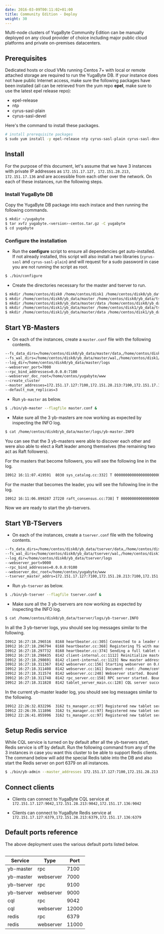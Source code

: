```yaml
---
date: 2016-03-09T00:11:02+01:00
title: Community Edition - Deploy 
weight: 30
---
```


<style>
table {
  float: left;
}
</style>

Multi-node clusters of YugaByte Community Edition can be manually deployed on any cloud provider of choice including major public cloud platforms and private on-premises datacenters.

## Prerequisites

Dedicated hosts or cloud VMs running Centos 7+ with local or remote attached storage are required to run the YugaByte DB. If your instance does not have public Internet access, make sure the following packages have been installed (all can be retrieved from the yum repo **epel**, make sure to use the latest epel release repo):

- epel-release
- ntp
- cyrus-sasl-plain
- cyrus-sasl-devel

Here's the command to install these packages.

```sh
# install prerequisite packages
$ sudo yum install -y epel-release ntp cyrus-sasl-plain cyrus-sasl-devel
```

## Install

For the purpose of this document, let's assume that we have 3 instances with private IP addresses as `172.151.17.127, 172.151.28.213, 172.151.17.136` and are accessible from each other over the network. On each of these instances, run the following steps.

### Install YugaByte DB  

Copy the YugaByte DB package into each instace and then running the following commands.

```sh
$ mkdir ~/yugabyte
$ tar xvfz yugabyte.<version>-centos.tar.gz -C yugabyte
$ cd yugabyte
```

### Configure the installation

- Run the **configure** script to ensure all dependencies get auto-installed. If not already installed, this script will also install a two libraries (`cyrus-sasl` and `cyrus-sasl-plain`) and will request for a sudo password in case you are not running the script as root.


```sh
$ ./bin/configure
```

- Create the directories necessary for the master and tserver to run.

```sh
$ mkdir /home/centos/disk0 /home/centos/disk1 /home/centos/disk0/yb_data /home/centos/disk1/yb_data
$ mkdir /home/centos/disk0/yb_data/master /home/centos/disk0/yb_data/tserver
$ mkdir /home/centos/disk0/yb_data/master/data /home/centos/disk0/yb_data/master/wal /home/centos/disk0/yb_data/master/logs /home/centos/disk0/yb_data/tserver/data /home/centos/disk0/yb_data/tserver/wal /home/centos/disk0/yb_data/tserver/logs
$ mkdir /home/centos/disk1/yb_data/master /home/centos/disk1/yb_data/tserver
$ mkdir /home/centos/disk1/yb_data/master/data /home/centos/disk1/yb_data/master/wal /home/centos/disk1/yb_data/master/logs /home/centos/disk1/yb_data/tserver/data /home/centos/disk1/yb_data/tserver/wal /home/centos/disk1/yb_data/tserver/logs
```

## Start YB-Masters

- On each of the instances, create a `master.conf` file with the following contents.

```sh
--fs_data_dirs=/home/centos/disk0/yb_data/master/data,/home/centos/disk1/yb_data/master/data
--fs_wal_dirs=/home/centos/disk0/yb_data/master/wal,/home/centos/disk1/yb_data/master/wal
--log_dir=/home/centos/disk0/yb_data/master/logs
--webserver_port=7000
--rpc_bind_addresses=0.0.0.0:7100
--webserver_doc_root=/home/centos/yugabyte/www
--create_cluster
--master_addresses=172.151.17.127:7100,172.151.28.213:7100,172.151.17.136:7100
--default_num_replicas=3
```

- Run `yb-master` as below. 

```sh
$ ./bin/yb-master --flagfile master.conf &
```

- Make sure all the 3 yb-masters are now working as expected by inspecting the INFO log.

```sh
$ cat /home/centos/disk0/yb_data/master/logs/yb-master.INFO
```

You can see that the 3 yb-masters were able to discover each other and were also able to elect a Raft leader among themselves (the remaining two act as Raft followers).

For the masters that become followers, you will see the following line in the log.
```sh
I0912 16:11:07.419591  8030 sys_catalog.cc:332] T 00000000000000000000000000000000 P bc42e1c52ffe4419896a816af48226bc [sys.catalog]: This master's current role is: FOLLOWER
```

For the master that becomes the leader, you will see the following line in the log.
```sh
I0912 16:11:06.899287 27220 raft_consensus.cc:738] T 00000000000000000000000000000000 P 21171528d28446c8ac0b1a3f489e8e4b [term 2 LEADER]: Becoming Leader. State: Replica: 21171528d28446c8ac0b1a3f489e8e4b, State: 1, Role: LEADER
```

Now we are ready to start the yb-tservers.

## Start YB-TServers

- On each of the instances, create a `tserver.conf` file with the following contents.

```sh
--fs_data_dirs=/home/centos/disk0/yb_data/tserver/data,/home/centos/disk1/yb_data/tserver/data
--fs_wal_dirs=/home/centos/disk0/yb_data/tserver/wal,/home/centos/disk1/yb_data/tserver/wal
--log_dir=/home/centos/disk0/yb_data/tserver/logs
--webserver_port=9000
--rpc_bind_addresses=0.0.0.0:9100
--webserver_doc_root=/home/centos/yugabyte/www
--tserver_master_addrs=172.151.17.127:7100,172.151.28.213:7100,172.151.17.136:7100
```

- Run `yb-tserver` as below. 

```sh
$ ./bin/yb-tserver --flagfile tserver.conf &
```

- Make sure all the 3 yb-tservers are now working as expected by inspecting the INFO log.

```sh
$ cat /home/centos/disk0/yb_data/tserver/logs/yb-tserver.INFO
```

In all the 3 yb-tserver logs, you should see log messages similar to the following.

```sh
I0912 16:27:18.296516  8168 heartbeater.cc:305] Connected to a leader master server at 172.151.17.136:7100
I0912 16:27:18.296794  8168 heartbeater.cc:368] Registering TS with master...
I0912 16:27:18.297732  8168 heartbeater.cc:374] Sending a full tablet report to master...
I0912 16:27:18.298435  8142 client-internal.cc:1112] Reinitialize master addresses from file: ../tserver.conf
I0912 16:27:18.298691  8142 client-internal.cc:1123] New master addresses: 172.151.17.127:7100,172.151.28.213:7100,172.151.17.136:7100
I0912 16:27:18.311367  8142 webserver.cc:156] Starting webserver on 0.0.0.0:12000
I0912 16:27:18.311408  8142 webserver.cc:161] Document root: /home/centos/yugabyte/www
I0912 16:27:18.311574  8142 webserver.cc:248] Webserver started. Bound to: http://0.0.0.0:12000/
I0912 16:27:18.311748  8142 rpc_server.cc:158] RPC server started. Bound to: 0.0.0.0:9042
I0912 16:27:18.311828  8142 tablet_server_main.cc:128] CQL server successfully started
```

In the current yb-master leader log, you should see log messages similar to the following.

```sh
I0912 22:26:32.832296  3162 ts_manager.cc:97] Registered new tablet server { permanent_uuid: "766ec935738f4ae89e5ff3ae26c66651" instance_seqno: 1505255192814357 } with Master
I0912 22:26:39.111896  3162 ts_manager.cc:97] Registered new tablet server { permanent_uuid: "9de074ac78a0440c8fb6899e0219466f" instance_seqno: 1505255199069498 } with Master
I0912 22:26:41.055996  3162 ts_manager.cc:97] Registered new tablet server { permanent_uuid: "60042249ad9e45b5a5d90f10fc2320dc" instance_seqno: 1505255201010923 } with Master
```

## Setup Redis service

While CQL service is turned on by default after all the yb-tservers start, Redis service is off by default. Run the following command from any of the 3 instances in case you want this cluster to be able to support Redis clients. The command below will add the special Redis table into the DB and also start the Redis server on port 6379 on all instances.

```sh
$ ./bin/yb-admin --master_addresses 172.151.17.127:7100,172.151.28.213:7100,172.151.17.136:7100 setup_redis_table
```

## Connect clients

- Clients can connect to YugaByte CQL service at `172.151.17.127:9042,172.151.28.213:9042,172.151.17.136:9042`

- Clients can connect to YugaByte Redis service at  `172.151.17.127:6379,172.151.28.213:6379,172.151.17.136:6379`

## Default ports reference

The above deployment uses the various default ports listed below. 

Service | Type | Port 
--------|------| -------
yb-master | rpc | 7100
yb-master | webserver | 7000
yb-tserver | rpc | 9100
yb-tserver | webserver | 9000
cql | rpc | 9042
cql | webserver | 12000
redis | rpc | 6379
redis | webserver | 11000


